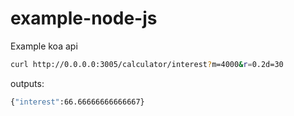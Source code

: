 # example-node-js
Example koa api

```bash
curl http://0.0.0.0:3005/calculator/interest?m=4000&r=0.2d=30
```

outputs:
```bash
{"interest":66.66666666666667}
```
